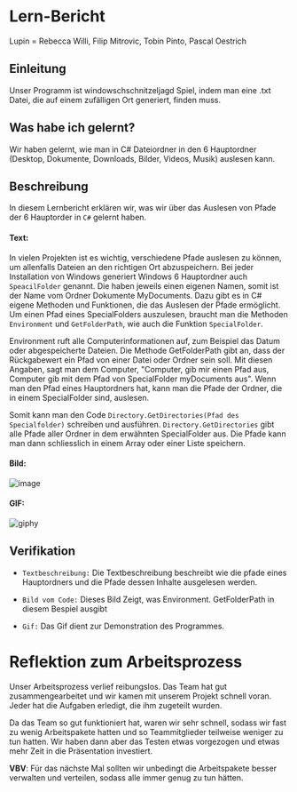 # Lern-Bericht
Lupin = Rebecca Willi, Filip Mitrovic, Tobin Pinto, Pascal Oestrich

## Einleitung

Unser Programm ist windowschschnitzeljagd Spiel, indem man eine .txt Datei, die auf einem zufälligen Ort generiert, finden muss.

## Was habe ich gelernt?

 Wir haben gelernt, wie man in C# Dateiordner in den 6 Hauptordner (Desktop, Dokumente, Downloads, Bilder, Videos, Musik) auslesen kann.

## Beschreibung
In diesem Lernbericht erklären wir, was wir über das Auslesen von Pfade der 6 Hauptorder in `C#` gelernt haben.


#### Text:
In vielen Projekten ist es wichtig, verschiedene Pfade auslesen zu können, um allenfalls Dateien an den richtigen Ort abzuspeichern. Bei jeder Installation von Windows generiert Windows 6 Hauptordner auch `SpeacilFolder` genannt. Die haben jeweils einen eigenen Namen, somit ist der Name vom Ordner Dokumente MyDocuments.
Dazu gibt es in C# eigene Methoden und Funktionen, die das Auslesen der Pfade ermöglicht. Um einen Pfad eines SpecialFolders auszulesen, braucht man die Methoden
`Environment` und `GetFolderPath`, wie auch die Funktion `SpecialFolder`.

Environment ruft alle Computerinformationen auf, zum Beispiel das Datum oder abgespeicherte Dateien. Die Methode GetFolderPath gibt an, dass der Rückgabewert ein Pfad von einer Datei oder Ordner sein soll. Mit diesen Angaben, sagt man dem Computer, "Computer, gib mir einen Pfad aus, Computer gib mit dem Pfad von SpecialFolder myDocuments aus". Wenn man den Pfad eines Hauptordners hat, kann man die Pfade der Ordner, die in einem SpecialFolder sind, auslesen.

Somit kann man den Code `Directory.GetDirectories(Pfad des Specialfolder)` schreiben und ausführen. `Directory.GetDirectories` gibt alle Pfade aller Ordner in dem erwähnten SpecialFolder aus. Die Pfade kann man dann schliesslich in einem Array oder einer Liste speichern.
 
#### Bild:

![image](https://user-images.githubusercontent.com/89131744/229720049-efd09555-4f83-4a57-8701-bdd05961de8e.png)

#### GIF:
![giphy](https://user-images.githubusercontent.com/110892622/229720626-6e019881-c6f3-49f4-bb04-9600b9e40a00.gif)

## Verifikation

* `Textbeschreibung:` Die Textbeschreibung beschreibt wie die pfade eines Hauptordners und die Pfade dessen Inhalte ausgelesen werden.

* `Bild vom Code:` Dieses Bild Zeigt, was Environment. GetFolderPath in diesem Bespiel ausgibt

* `Gif:` Das Gif dient zur Demonstration des Programmes.

# Reflektion zum Arbeitsprozess

Unser Arbeitsprozess verlief reibungslos. Das Team hat gut zusammengearbeitet und wir kamen mit unserem Projekt schnell voran. Jeder hat die Aufgaben erledigt, die ihm zugeteilt wurden.

Da das Team so gut funktioniert hat, waren wir sehr schnell, sodass wir fast zu wenig Arbeitspakete hatten und so Teammitglieder teilweise weniger zu tun hatten. Wir haben dann aber das Testen etwas vorgezogen und etwas mehr Zeit in die Präsentation investiert.

**VBV**: Für das nächste Mal sollten wir unbedingt die Arbeitspakete besser verwalten und verteilen, sodass alle immer genug zu tun hätten.
